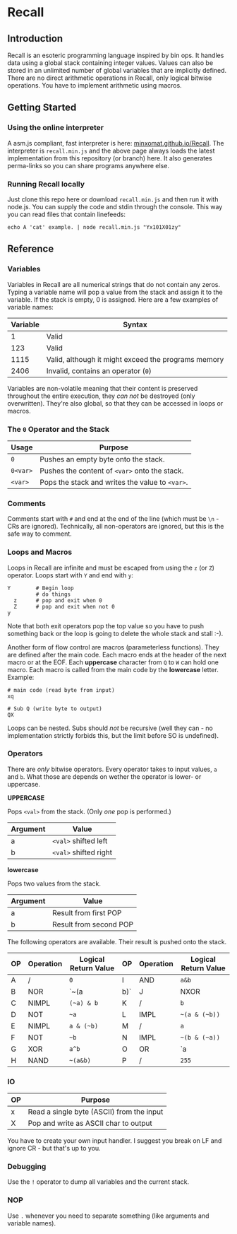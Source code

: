 # Recall

## Introduction

Recall is an esoteric programming language inspired by bin ops. It handles data using a global stack containing integer values. Values can also be stored in an unlimited number of global variables that are implicitly defined. There are no direct arithmetic operations in Recall, only logical bitwise operations. You have to implement arithmetic using macros.

## Getting Started

### Using the online interpreter

A asm.js compliant, fast interpreter is here: [minxomat.github.io/Recall](http://minxomat.github.io/Recall). The interpreter is `recall.min.js` and the above page always loads the latest implementation from this repository (or branch) here. It also generates perma-links so you can share programs anywhere else.

### Running Recall locally

Just clone this repo here or download `recall.min.js` and then run it with node.js. You can supply the code and stdin through the console. This way you can read files that contain linefeeds:

```
echo A 'cat' example. | node recall.min.js "Yx101X01zy"
```

## Reference

### Variables

Variables in Recall are all numerical strings that do not contain any zeros. Typing a variable name will pop a value from the stack and assign it to the variable. If the stack is empty, 0 is assigned. Here are a few examples of variable names:

Variable | Syntax
-------- | ------
1        | Valid
123      | Valid
1115     | Valid, although it might exceed the programs memory
2406     | Invalid, contains an operator (`0`)

Variables are non-volatile meaning that their content is preserved throughout the entire execution, they *can not* be destroyed (only overwritten). They're also global, so that they can be accessed in loops or macros.

### The `0` Operator and the Stack

Usage    | Purpose
-------- | -------
`0`      | Pushes an empty byte onto the stack.
`0<var>` | Pushes the content of `<var>` onto the stack.
`<var>`  | Pops the stack and writes the value to `<var>`.

### Comments

Comments start with `#` and end at the end of the line (which must be `\n` - CRs are ignored). Technically, all non-operators are ignored, but this is the safe way to comment.

### Loops and Macros

Loops in Recall are infinite and must be escaped from using the `z` (or `Z`) operator. Loops start with `Y` and end with `y`:

```
Y        # Begin loop
         # do things
  z      # pop and exit when 0
  Z      # pop and exit when not 0
y
```

Note that both exit operators pop the top value so you have to push something back or the loop is going to delete the whole stack and stall :-).

Another form of flow control are macros (parameterless functions). They are defined after the main code. Each macro ends at the header of the next macro or at the EOF. Each **uppercase** character from `Q` to `W` can hold one macro. Each macro is called from the main code by the **lowercase** letter. Example:

```
# main code (read byte from input)
xq

# Sub Q (write byte to output)
QX
```

Loops can be nested. Subs should *not* be recursive (well they can - no implementation strictly forbids this, but the limit before SO is undefined).

### Operators

There are *only* bitwise operators. Every operator takes to input values, `a` and `b`. What those are depends on wether the operator is lower- or uppercase. 

**UPPERCASE**

Pops `<val>` from the stack. (Only *one* pop is performed.)

Argument | Value
-------- | -----
a        | `<val>` shifted left
b        | `<val>` shifted right

**lowercase**

Pops two values from the stack.

Argument | Value
-------- | -----
a        | Result from first POP
b        | Result from second POP

The following operators are available. Their result is pushed onto the stack.

OP  | Operation | Logical Return Value | OP  | Operation | Logical Return Value
--- | --------- | -------------------- | --- | --------- | --------------------
A   | /         | `0`                  | I   | AND       | `a&b`  
B   | NOR       | `~(a|b)`             | J   | NXOR      | `~(a^b)`     
C   | NIMPL     | `(~a) & b`           | K   | /         | `b`          
D   | NOT       | `~a`                 | L   | IMPL      | `~(a & (~b))`
E   | NIMPL     | `a & (~b)`           | M   | /         | `a`          
F   | NOT       | `~b`                 | N   | IMPL      | `~(b & (~a))`
G   | XOR       | `a^b`                | O   | OR        | `a|b`        
H   | NAND      | `~(a&b)`             | P   | /         | `255`        



### IO

OP | Purpose
--- | -------
x  | Read a single byte (ASCII) from the input
X  | Pop and write as ASCII char to output

You have to create your own input handler. I suggest you break on LF and ignore CR - but that's up to you.

### Debugging

Use the `!` operator to dump all variables and the current stack.

### NOP

Use `.` whenever you need to separate something (like arguments and variable names).
